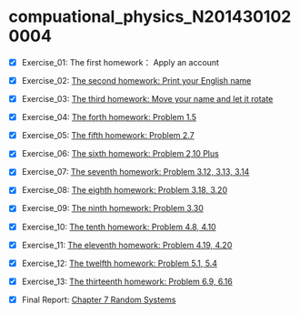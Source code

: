 # compuational_physics_N2014301020004

- [x] Exercise_01: The first homework： Apply an account 

- [x] Exercise_02: [The second homework: Print your English name](https://www.zybuluo.com/zy-0815/note/502553)

- [x] Exercise_03: [The third homework: Move your name and let it rotate](https://www.zybuluo.com/zy-0815/note/511906)

- [x] Exercise_04: [The forth homework: Problem 1.5](https://www.zybuluo.com/zy-0815/note/519269)

- [x] Exercise_05: [The fifth homework: Problem 2.7](https://www.zybuluo.com/zy-0815/note/532815)

- [x] Exercise_06: [The sixth homework: Problem 2,10 Plus](https://www.zybuluo.com/zy-0815/note/540141)

- [x] Exercise_07: [The seventh homework: Problem 3.12, 3.13, 3.14](https://www.zybuluo.com/zy-0815/note/555610)

- [x] Exercise_08: [The eighth homework: Problem 3.18, 3.20](https://www.zybuluo.com/zy-0815/note/565372)

- [x] Exercise_09: [The ninth homework: Problem 3.30](https://www.zybuluo.com/zy-0815/note/572713)

- [x] Exercise_10: [The tenth homework: Problem 4.8, 4.10](https://www.zybuluo.com/zy-0815/note/579180)

- [x] Exercise_11: [The eleventh homework: Problem 4.19, 4.20](https://www.zybuluo.com/zy-0815/note/588922)

- [x] Exercise_12: [The twelfth homework: Problem 5.1, 5.4](https://www.zybuluo.com/zy-0815/note/596878)

- [x] Exercise_13: [The thirteenth homework: Problem 6.9, 6.16](https://www.zybuluo.com/zy-0815/note/604096)

- [x] Final Report: [Chapter 7 Random Systems](https://www.zybuluo.com/zy-0815/note/621989)
